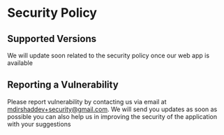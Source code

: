 # Security Policy

## Supported Versions

We will update soon related to the security policy once our web app is available

<!-- 

The versions of the project that are currently supported with security updates.

| Version | Supported          |
| ------- | ------------------ |
| 5.1.x   | :white_check_mark: |
| 5.0.x   | :x:                |
| 4.0.x   | :white_check_mark: |
| < 4.0   | :x:                |

-->

## Reporting a Vulnerability

Please report vulnerability by contacting us via email at mdirshaddev+security@gmail.com. We will send you updates as soon as possible you can also help us in improving the security of the application with your suggestions
